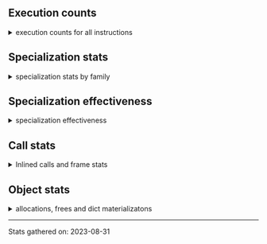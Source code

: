 ## Execution counts

<details>
<summary> execution counts for all instructions </summary>

|Name | Base Count | Head Count | Change | 
|---|---:|---:|---:|
| BINARY_SUBSCR_TUPLE_INT | 813 | 831 | 2.2% |
| JUMP_IF_FALSE_OR_POP | 51,953 | 51,507 | -0.9% |
| COMPARE_OP | 626,023 | 623,539 | -0.4% |
| LOAD_METHOD_WITH_VALUES | 11,359,134 | 11,408,894 | 0.4% |
| PUSH_NULL | 5,222,461 | 5,236,743 | 0.3% |
| <244> | 8,418 | 8,442 | 0.3% |
| <249> | 7,398 | 7,422 | 0.3% |
| <250> | 9,978 | 10,002 | 0.2% |
| LOAD_METHOD_NO_DICT | 228,059,051 | 228,180,907 | 0.1% |
| JUMP_FORWARD | 16,247,404 | 16,236,348 | -0.1% |
| SET_ADD | 7,291,843 | 7,298,600 | 0.1% |
| RERAISE | 85,014,354 | 85,011,079 | -0.0% |
| BUILD_CONST_KEY_MAP | 114,311,746 | 114,360,357 | 0.0% |
| LOAD_ATTR_WITH_HINT | 17,048,940 | 17,045,681 | -0.0% |
| UNPACK_SEQUENCE | 37,658,889 | 37,656,196 | -0.0% |
| POP_JUMP_FORWARD_IF_NONE | 1,037,384,454 | 1,037,547,919 | 0.0% |
| YIELD_VALUE | 810,199,555 | 810,214,832 | 0.0% |
| DELETE_DEREF | 48,533,647 | 48,557,185 | 0.0% |
| PRECALL_NO_KW_ISINSTANCE | 126,597,980 | 126,610,422 | 0.0% |
| <182> | 567,000 | 567,000 | 0.0% |
| BUILD_TUPLE | 103,739,115 | 103,739,103 | -0.0% |
| STORE_SUBSCR_ADAPTIVE | 112,731,897 | 112,730,658 | -0.0% |
| BUILD_SET | 249,262,360 | 249,302,207 | 0.0% |
| UNARY_INVERT | 878,251,770 | 878,267,187 | 0.0% |
| SET_UPDATE | 1,457,210,764 | 1,457,154,390 | -0.0% |
| UNPACK_SEQUENCE_ADAPTIVE | 136,653,310 | 136,651,895 | -0.0% |
| RAISE_VARARGS | 121,027,183 | 121,019,163 | -0.0% |
| BUILD_STRING | 92,683,140 | 92,664,533 | -0.0% |
| LOAD_GLOBAL_ADAPTIVE | 250,828,870 | 250,825,447 | -0.0% |
| PRINT_EXPR | 63,934,617 | 63,934,219 | -0.0% |
| JUMP_BACKWARD | 1,345,080,794 | 1,345,026,003 | -0.0% |
| LIST_TO_TUPLE | 87,706,059 | 87,703,951 | -0.0% |
| MATCH_CLASS | 2,868,708,521 | 2,868,902,763 | 0.0% |
| SWAP | 1,502,179,045 | 1,502,216,068 | 0.0% |
| MAKE_FUNCTION | 3,771,975,851 | 3,772,115,324 | 0.0% |
| POP_JUMP_FORWARD_IF_NOT_NONE | 54,330,967 | 54,328,656 | -0.0% |
| POP_JUMP_BACKWARD_IF_FALSE | 65,766,010 | 65,761,397 | -0.0% |
| <186> | 605,497,846 | 605,519,508 | 0.0% |
| BEFORE_WITH | 316,199,314 | 316,199,392 | 0.0% |
| CONTAINS_OP | 422,655,448 | 422,631,954 | -0.0% |
| PRECALL_NO_KW_LEN | 76,664,627 | 76,659,875 | -0.0% |
| COMPARE_OP_STR_JUMP | 6,000,000 | 6,000,000 | 0.0% |
| NOP | 270,368,460 | 270,375,310 | 0.0% |
| KW_NAMES | 66,360 | 66,360 | 0.0% |
| JUMP_BACKWARD_QUICK | 94,849,650 | 94,841,797 | -0.0% |
| PRECALL_NO_KW_TYPE_1 | 347,158,915 | 347,158,704 | -0.0% |
| BUILD_SLICE | 56,935,920 | 56,935,106 | -0.0% |
| DELETE_GLOBAL | 111,071,963 | 111,064,541 | -0.0% |
| BEFORE_ASYNC_WITH | 117,671,933 | 117,671,487 | -0.0% |
| PRECALL_NO_KW_LIST_APPEND | 83,056,879 | 83,036,807 | -0.0% |
| CALL_ADAPTIVE | 127,970,930 | 127,970,433 | -0.0% |
| BINARY_OP_ADD_FLOAT | 2,222,581,828 | 2,222,567,098 | -0.0% |
| <248> | 300 | 300 | 0.0% |
| IMPORT_STAR | 933,387,949 | 933,418,637 | 0.0% |
| PRECALL_BUILTIN_CLASS | 138,128 | 138,125 | -0.0% |
| CHECK_EXC_MATCH | 1,320 | 1,320 | 0.0% |
| POP_JUMP_FORWARD_IF_TRUE | 102,215,078 | 102,215,049 | -0.0% |
| STORE_GLOBAL | 145,504,655 | 145,510,354 | 0.0% |
| <253> | 240 | 240 | 0.0% |
| BINARY_OP_ADAPTIVE | 391,138,547 | 391,143,717 | 0.0% |
| MAP_ADD | 7,999,781,994 | 7,999,986,469 | 0.0% |
| FOR_ITER | 22,405,845 | 22,405,395 | -0.0% |
| ASYNC_GEN_WRAP | 345,746,286 | 345,739,801 | -0.0% |
| STORE_ATTR_INSTANCE_VALUE | 1,580 | 1,580 | 0.0% |
| RESUME_QUICK | 7,377,749 | 7,377,849 | 0.0% |
| RETURN_VALUE | 68,775,865 | 68,804,781 | 0.0% |
| LOAD_FAST__LOAD_CONST | 17,048,943 | 17,045,688 | -0.0% |
| LOAD_GLOBAL | 1,239,444,809 | 1,239,548,565 | 0.0% |
| BINARY_OP_INPLACE_ADD_UNICODE | 827,759,947 | 827,760,222 | 0.0% |
| SETUP_ANNOTATIONS | 785,534,865 | 785,535,137 | 0.0% |
| END_ASYNC_FOR | 198,909,823 | 198,941,672 | 0.0% |
| UNPACK_SEQUENCE_TWO_TUPLE | 4,800 | 4,800 | 0.0% |
| BINARY_SUBSCR_LIST_INT | 16,581,472 | 16,578,132 | -0.0% |
| LOAD_FAST__LOAD_FAST | 1,081,967,365 | 1,081,954,354 | -0.0% |
| STORE_SUBSCR_LIST_INT | 3,234,120 | 3,234,120 | 0.0% |
| BINARY_OP_SUBTRACT_FLOAT | 146,427,181 | 146,424,981 | -0.0% |
| LOAD_ATTR_SLOT | 1,497,171,538 | 1,497,283,010 | 0.0% |
| FORMAT_VALUE | 2,298,840 | 2,298,840 | 0.0% |
| RESUME | 4,128,022,343 | 4,128,109,543 | 0.0% |
| <187> | 881,754,749 | 881,745,449 | -0.0% |
| CALL_FUNCTION_EX | 9,585,304,117 | 9,585,322,079 | 0.0% |
| UNPACK_EX | 336,060,298 | 336,039,432 | -0.0% |
| PRECALL | 5,156,028,171 | 5,156,341,291 | 0.0% |
| MAKE_CELL | 1,862,739,769 | 1,862,899,497 | 0.0% |
| PRECALL_PYFUNC | 840,313,240 | 840,318,987 | 0.0% |
| POP_JUMP_FORWARD_IF_FALSE | 293,195,314 | 293,164,892 | -0.0% |
| PRECALL_NO_KW_METHOD_DESCRIPTOR_FAST | 154,055,836 | 154,039,994 | -0.0% |
| GET_YIELD_FROM_ITER | 301,037,723 | 301,060,472 | 0.0% |
| LOAD_CONST | 1,590,652,413 | 1,590,660,439 | 0.0% |
| LIST_EXTEND | 419,669,402 | 419,736,632 | 0.0% |
| COMPARE_OP_ADAPTIVE | 67,064,405 | 67,093,321 | 0.0% |
| IS_OP | 481,961,978 | 481,977,785 | 0.0% |
| CALL | 83,757,686 | 83,748,308 | -0.0% |
| BINARY_OP_ADD_INT | 68,048,021 | 68,048,021 | 0.0% |
| COMPARE_OP_INT_JUMP | 2,220 | 2,220 | 0.0% |
| DICT_UPDATE | 8,497,609 | 8,497,634 | 0.0% |
| LOAD_METHOD_ADAPTIVE | 205,429,532 | 205,428,699 | -0.0% |
| PRECALL_ADAPTIVE | 121,275,060 | 121,275,060 | 0.0% |
| LOAD_METHOD_WITH_DICT | 67,241,031 | 67,240,994 | -0.0% |
| <252> | 540 | 540 | 0.0% |
| STORE_DEREF | 143,311,268 | 143,358,341 | 0.0% |
| DELETE_NAME | 228,063,316 | 228,049,306 | -0.0% |
| JUMP_BACKWARD_NO_INTERRUPT | 1,333,986,280 | 1,334,000,692 | 0.0% |
| <184> | 140,234,020 | 140,234,020 | 0.0% |
| BINARY_OP_MULTIPLY_FLOAT | 266,392,341 | 266,391,555 | -0.0% |
| GET_ANEXT | 1,062,979,025 | 1,062,930,494 | -0.0% |
| EXTENDED_ARG_QUICK | 1,221,995,994 | 1,222,030,150 | 0.0% |
| LOAD_FAST | 391,023,715 | 391,016,923 | -0.0% |
| UNPACK_SEQUENCE_LIST | 1,542,987,948 | 1,543,009,360 | 0.0% |
| LOAD_NAME | 1,983,031,195 | 1,983,050,754 | 0.0% |
| CHECK_EG_MATCH | 2,580 | 2,580 | 0.0% |
| STORE_ATTR_ADAPTIVE | 1,560 | 1,560 | 0.0% |
| BINARY_OP | 444,710,053 | 444,673,442 | -0.0% |
| STORE_SUBSCR_DICT | 490,642,880 | 490,634,060 | -0.0% |
| UNARY_POSITIVE | 499,708,884 | 499,710,194 | 0.0% |
| <181> | 931,237,255 | 931,275,454 | 0.0% |
| PREP_RERAISE_STAR | 239,594,255 | 239,600,025 | 0.0% |
| LOAD_METHOD_MODULE | 3,185,540,331 | 3,185,578,090 | 0.0% |
| POP_JUMP_BACKWARD_IF_NOT_NONE | 53,544,331 | 53,544,324 | -0.0% |
| STORE_ATTR_SLOT | 41,400,824 | 41,400,812 | -0.0% |
| GET_ITER | 4,635,298 | 4,634,348 | -0.0% |
| BINARY_OP_ADD_UNICODE | 5,924,440 | 5,924,440 | 0.0% |
| <241> | 5,400 | 5,400 | 0.0% |
| UNPACK_SEQUENCE_TUPLE | 6,152,700 | 6,152,700 | 0.0% |
| LOAD_METHOD_CLASS | 191,003,068 | 191,002,852 | -0.0% |
| RETURN_GENERATOR | 894,717,266 | 894,774,687 | 0.0% |
| LOAD_GLOBAL_BUILTIN | 2,982,132,737 | 2,982,369,449 | 0.0% |
| STORE_FAST | 419,169,413 | 419,187,378 | 0.0% |
| BINARY_SUBSCR_DICT | 188,461,792 | 188,460,623 | -0.0% |
| COMPARE_OP_FLOAT_JUMP | 117,347,546 | 117,345,840 | -0.0% |
| PRECALL_NO_KW_BUILTIN_FAST | 59,067,893 | 59,066,633 | -0.0% |
| <185> | 425,327,345 | 425,326,506 | -0.0% |
| GET_LEN | 100,136,760 | 100,136,760 | 0.0% |
| <183> | 216,645 | 216,629 | -0.0% |
| PRECALL_NO_KW_METHOD_DESCRIPTOR_O | 308,255,715 | 308,252,604 | -0.0% |
| <251> | 14,599,620 | 14,599,620 | 0.0% |
| STORE_SUBSCR | 112,207,905 | 112,219,035 | 0.0% |
| MATCH_KEYS | 27,170,461 | 27,170,461 | 0.0% |
| SEND | 3,217,764,706 | 3,217,799,513 | 0.0% |
| LOAD_ASSERTION_ERROR | 692,873,151 | 692,897,488 | 0.0% |
| PRECALL_BUILTIN_FAST_WITH_KEYWORDS | 840,429,252 | 840,625,150 | 0.0% |
| BUILD_LIST | 1,056,354,373 | 1,056,424,369 | 0.0% |
| DICT_MERGE | 2,897,448 | 2,897,645 | 0.0% |
| LIST_APPEND | 52,281,771 | 52,303,018 | 0.0% |
| LOAD_ATTR | 1,200 | 1,200 | 0.0% |
| BINARY_SUBSCR | 206,311,884 | 206,308,603 | -0.0% |
| CALL_PY_EXACT_ARGS | 6,000,000 | 6,000,000 | 0.0% |
| MATCH_MAPPING | 594,002,965 | 594,037,287 | 0.0% |
| PRECALL_NO_KW_TUPLE_1 | 146,875,641 | 146,895,937 | 0.0% |
| BUILD_MAP | 8,524,278 | 8,524,200 | -0.0% |
| DELETE_FAST | 173,237,420 | 173,238,983 | 0.0% |
| LOAD_DEREF | 22,351,920 | 22,351,920 | 0.0% |
| BINARY_OP_MULTIPLY_INT | 622,385,641 | 622,367,095 | -0.0% |
| LOAD_GLOBAL_MODULE | 301,627,213 | 301,630,377 | 0.0% |
| <240> | 14,576,040 | 14,576,040 | 0.0% |
| LOAD_METHOD | 8,422,802,091 | 8,423,035,927 | 0.0% |
| STORE_FAST__STORE_FAST | 1,351,975,658 | 1,352,090,370 | 0.0% |
| PRECALL_BOUND_METHOD | 50,987,604 | 50,994,781 | 0.0% |
| COPY | 1,989,921 | 1,989,905 | -0.0% |
| <237> | 14,583,120 | 14,583,120 | 0.0% |
| POP_TOP | 8,160 | 8,160 | 0.0% |
| GET_AITER | 811,352,302 | 811,388,295 | 0.0% |
| CALL_PY_WITH_DEFAULTS | 56,701,163 | 56,701,147 | -0.0% |
| BINARY_OP_SUBTRACT_INT | 1,239,946,580 | 1,239,946,580 | 0.0% |
| LOAD_CLOSURE | 339,921,679 | 339,956,086 | 0.0% |
| PRECALL_METHOD_DESCRIPTOR_FAST_WITH_KEYWORDS | 158,212,044 | 158,211,562 | -0.0% |
| POP_EXCEPT | 340,365,652 | 340,386,909 | 0.0% |
| STORE_NAME | 233,378,433 | 233,378,575 | 0.0% |
| POP_JUMP_BACKWARD_IF_TRUE | 9,821,159,847 | 9,821,335,081 | 0.0% |
| UNARY_NEGATIVE | 248,174,252 | 248,171,271 | -0.0% |
| POP_JUMP_BACKWARD_IF_NONE | 50,965,024 | 50,964,905 | -0.0% |
| LOAD_BUILD_CLASS | 1,918,504 | 1,918,508 | 0.0% |
| LOAD_CONST__LOAD_FAST | 2,374,589,972 | 2,374,785,290 | 0.0% |
| UNARY_NOT | 1,111,326,318 | 1,111,324,817 | -0.0% |
| STORE_FAST__LOAD_FAST | 290,310,810 | 290,298,748 | -0.0% |
| PRECALL_NO_KW_BUILTIN_O | 138,651,585 | 138,652,416 | 0.0% |
| PRECALL_NO_KW_STR_1 | 1,952,301 | 1,952,285 | -0.0% |
| EXTENDED_ARG | 27,982,990,387 | 27,983,967,386 | 0.0% |
| LOAD_CLASSDEREF | 2,580 | 2,580 | 0.0% |
| DELETE_SUBSCR | 388,423,017 | 388,410,113 | -0.0% |
| DELETE_ATTR | 170,868,502 | 170,918,248 | 0.0% |
| STORE_ATTR | 2,802,551,110 | 2,802,735,540 | 0.0% |


</details>

## Specialization stats

<details>
<summary> specialization stats by family </summary>

### UNARY_NEGATIVE

<details>
<summary> specialization stats for UNARY_NEGATIVE family </summary>

|Kind | Base Count | Base Ratio | Head Count | Head Ratio | 
|---|---|---|---|---|


</details>

### UNARY_NOT

<details>
<summary> specialization stats for UNARY_NOT family </summary>

|Kind | Base Count | Base Ratio | Head Count | Head Ratio | 
|---|---|---|---|---|
| specialization.deferred |   1111037356 | 26.5% |   1111035862 | 26.5% |
| specialization.deopt |        68546 | 0.0% |        68532 | 0.0% |
|          hit |   3071837027 | 73.4% |   3071831427 | 73.4% |
|         miss |      3635937 | 0.1% |      3635039 | 0.1% |

#### Specialization attempts

| | Base Count | Base Ratio | Head Count | Head Ratio | 
|---|---:|---:|---:|---:|
| Success | 70,646 | 19.8% | 70,619 | 19.8% |
| Failure | 286,862 | 80.2% | 286,868 | 80.2% |

|Failure kind | Base Count | Base Ratio | Head Count | Head Ratio | 
|---|---:|---:|---:|---:|
| kind 9 | 112,980 | 39.4% | 112,980 | 39.4% |
| other | 77,500 | 27.0% | 77,506 | 27.0% |
| out of range | 40,683 | 14.2% | 40,681 | 14.2% |
| kind 15 | 25,739 | 9.0% | 25,741 | 9.0% |
| kind 11 | 25,520 | 8.9% | 25,520 | 8.9% |
| kind 17 | 2,920 | 1.0% | 2,920 | 1.0% |
| code complex parameters | 1,420 | 0.5% | 1,420 | 0.5% |
| kind 16 | 40 | 0.0% | 40 | 0.0% |
| kind 12 | 40 | 0.0% | 40 | 0.0% |
| kind 14 | 20 | 0.0% | 20 | 0.0% |


</details>

### BEFORE_ASYNC_WITH

<details>
<summary> specialization stats for BEFORE_ASYNC_WITH family </summary>

|Kind | Base Count | Base Ratio | Head Count | Head Ratio | 
|---|---|---|---|---|


</details>

### BEFORE_WITH

<details>
<summary> specialization stats for BEFORE_WITH family </summary>

|Kind | Base Count | Base Ratio | Head Count | Head Ratio | 
|---|---|---|---|---|
| specialization.deferred |    316113811 | 38.7% |    316113880 | 38.7% |
| specialization.deopt |           40 | 0.0% |           40 | 0.0% |
|          hit |    500534816 | 61.3% |    500569829 | 61.3% |
|         miss |         2220 | 0.0% |         2220 | 0.0% |

#### Specialization attempts

| | Base Count | Base Ratio | Head Count | Head Ratio | 
|---|---:|---:|---:|---:|
| Success | 1,746 | 2.0% | 1,752 | 2.0% |
| Failure | 83,797 | 98.0% | 83,800 | 98.0% |

|Failure kind | Base Count | Base Ratio | Head Count | Head Ratio | 
|---|---:|---:|---:|---:|
| kind 9 | 45,640 | 54.5% | 45,640 | 54.5% |
| kind 22 | 17,960 | 21.4% | 17,963 | 21.4% |
| kind 20 | 13,817 | 16.5% | 13,817 | 16.5% |
| kind 18 | 5,200 | 6.2% | 5,200 | 6.2% |
| out of range | 1,020 | 1.2% | 1,020 | 1.2% |
| other | 120 | 0.1% | 120 | 0.1% |
| kind 11 | 40 | 0.0% | 40 | 0.0% |


</details>

### LOAD_METHOD_ADAPTIVE

<details>
<summary> specialization stats for LOAD_METHOD_ADAPTIVE family </summary>

|Kind | Base Count | Base Ratio | Head Count | Head Ratio | 
|---|---|---|---|---|
| specialization.deferred |    205031468 | 4.7% |    205030646 | 4.7% |
| specialization.deopt |      1805619 | 0.0% |      1805616 | 0.0% |
|          hit |   4076745063 | 93.1% |   4076902405 | 93.1% |
|         miss |     95729340 | 2.2% |     95729586 | 2.2% |

#### Specialization attempts

| | Base Count | Base Ratio | Head Count | Head Ratio | 
|---|---:|---:|---:|---:|
| Success | 1,819,687 | 82.6% | 1,819,690 | 82.6% |
| Failure | 383,996 | 17.4% | 383,979 | 17.4% |

|Failure kind | Base Count | Base Ratio | Head Count | Head Ratio | 
|---|---:|---:|---:|---:|
| kind 15 | 135,740 | 35.3% | 135,740 | 35.4% |
| other | 125,980 | 32.8% | 125,980 | 32.8% |
| kind 18 | 75,340 | 19.6% | 75,340 | 19.6% |
| kind 11 | 16,912 | 4.4% | 16,913 | 4.4% |
| kind 10 | 10,795 | 2.8% | 10,772 | 2.8% |
| kind 17 | 7,220 | 1.9% | 7,220 | 1.9% |
| kind 16 | 6,037 | 1.6% | 6,041 | 1.6% |
| kind 13 | 4,592 | 1.2% | 4,593 | 1.2% |
| kind 12 | 980 | 0.3% | 980 | 0.3% |
| kind 9 | 320 | 0.1% | 320 | 0.1% |
| kind 14 | 80 | 0.0% | 80 | 0.0% |


</details>

### PRECALL_BUILTIN_FAST_WITH_KEYWORDS

<details>
<summary> specialization stats for PRECALL_BUILTIN_FAST_WITH_KEYWORDS family </summary>

|Kind | Base Count | Base Ratio | Head Count | Head Ratio | 
|---|---|---|---|---|
| specialization.deferred |    839314898 | 15.6% |    839510729 | 15.6% |
| specialization.deopt |       712840 | 0.0% |       712840 | 0.0% |
|          hit |   4514139488 | 83.7% |   4514137590 | 83.7% |
|         miss |     37782980 | 0.7% |     37782967 | 0.7% |

#### Specialization attempts

| | Base Count | Base Ratio | Head Count | Head Ratio | 
|---|---:|---:|---:|---:|
| Success | 716,915 | 39.2% | 716,909 | 39.2% |
| Failure | 1,110,279 | 60.8% | 1,110,352 | 60.8% |

|Failure kind | Base Count | Base Ratio | Head Count | Head Ratio | 
|---|---:|---:|---:|---:|
| kind 23 | 579,020 | 52.2% | 579,020 | 52.1% |
| kind 17 | 171,555 | 15.5% | 171,566 | 15.5% |
| kind 9 | 151,882 | 13.7% | 151,880 | 13.7% |
| kind 14 | 32,760 | 3.0% | 32,760 | 3.0% |
| kind 12 | 32,031 | 2.9% | 32,065 | 2.9% |
| kind 21 | 32,027 | 2.9% | 32,027 | 2.9% |
| kind 10 | 27,100 | 2.4% | 27,100 | 2.4% |
| kind 15 | 18,760 | 1.7% | 18,760 | 1.7% |
| kind 22 | 16,632 | 1.5% | 16,629 | 1.5% |
| kind 25 | 14,861 | 1.3% | 14,861 | 1.3% |
| kind 28 | 10,420 | 0.9% | 10,420 | 0.9% |
| kind 26 | 6,785 | 0.6% | 6,789 | 0.6% |
| kind 24 | 5,520 | 0.5% | 5,520 | 0.5% |
| kind 19 | 4,046 | 0.4% | 4,073 | 0.4% |
| kind 20 | 3,700 | 0.3% | 3,701 | 0.3% |
| kind 27 | 1,200 | 0.1% | 1,201 | 0.1% |
| kind 18 | 1,060 | 0.1% | 1,060 | 0.1% |
| kind 13 | 860 | 0.1% | 860 | 0.1% |
| kind 11 | 60 | 0.0% | 60 | 0.0% |


</details>

### RETURN_GENERATOR

<details>
<summary> specialization stats for RETURN_GENERATOR family </summary>

|Kind | Base Count | Base Ratio | Head Count | Head Ratio | 
|---|---|---|---|---|
| specialization.deferred |    894272663 | 10.1% |    894329974 | 10.1% |
| specialization.deopt |      2750798 | 0.0% |      2750722 | 0.0% |
|          hit |   7774803080 | 88.2% |   7775106236 | 88.2% |
|         miss |    145914475 | 1.7% |    145910648 | 1.7% |

#### Specialization attempts

| | Base Count | Base Ratio | Head Count | Head Ratio | 
|---|---:|---:|---:|---:|
| Success | 2,798,641 | 87.6% | 2,798,569 | 87.6% |
| Failure | 396,760 | 12.4% | 396,866 | 12.4% |

|Failure kind | Base Count | Base Ratio | Head Count | Head Ratio | 
|---|---:|---:|---:|---:|
| kind 19 | 66,296 | 16.7% | 66,315 | 16.7% |
| code complex parameters | 56,626 | 14.3% | 56,629 | 14.3% |
| kind 27 | 56,138 | 14.1% | 56,132 | 14.1% |
| no dict | 51,380 | 12.9% | 51,380 | 12.9% |
| kind 25 | 29,455 | 7.4% | 29,471 | 7.4% |
| kind 14 | 24,863 | 6.3% | 24,889 | 6.3% |
| kind 15 | 22,541 | 5.7% | 22,580 | 5.7% |
| kind 17 | 22,432 | 5.7% | 22,426 | 5.7% |
| other | 11,478 | 2.9% | 11,469 | 2.9% |
| kind 21 | 10,420 | 2.6% | 10,420 | 2.6% |
| kind 26 | 8,729 | 2.2% | 8,739 | 2.2% |
| kind 30 | 8,420 | 2.1% | 8,420 | 2.1% |
| kind 18 | 7,322 | 1.8% | 7,331 | 1.8% |
| wrong number arguments | 4,460 | 1.1% | 4,460 | 1.1% |
| kind 12 | 3,600 | 0.9% | 3,600 | 0.9% |
| kind 13 | 3,368 | 0.8% | 3,373 | 0.8% |
| kind 23 | 3,360 | 0.8% | 3,364 | 0.8% |
| kind 28 | 2,504 | 0.6% | 2,498 | 0.6% |
| kind 29 | 2,368 | 0.6% | 2,370 | 0.6% |
| kind 24 | 1,000 | 0.3% | 1,000 | 0.3% |


</details>

### STORE_GLOBAL

<details>
<summary> specialization stats for STORE_GLOBAL family </summary>

|Kind | Base Count | Base Ratio | Head Count | Head Ratio | 
|---|---|---|---|---|
| specialization.deferred |    145386764 | 4.3% |    145392241 | 4.3% |
| specialization.deopt |        26343 | 0.0% |        26425 | 0.0% |
|          hit |   3202505810 | 95.6% |   3202539239 | 95.6% |
|         miss |      1397611 | 0.0% |      1401809 | 0.0% |

#### Specialization attempts

| | Base Count | Base Ratio | Head Count | Head Ratio | 
|---|---:|---:|---:|---:|
| Success | 30,404 | 21.1% | 30,471 | 21.1% |
| Failure | 113,830 | 78.9% | 114,067 | 78.9% |

|Failure kind | Base Count | Base Ratio | Head Count | Head Ratio | 
|---|---:|---:|---:|---:|
| kind 14 | 51,519 | 45.3% | 51,785 | 45.4% |
| kind 12 | 23,824 | 20.9% | 23,803 | 20.9% |
| kind 20 | 13,274 | 11.7% | 13,262 | 11.6% |
| kind 21 | 9,273 | 8.1% | 9,283 | 8.1% |
| kind 18 | 6,620 | 5.8% | 6,620 | 5.8% |
| other | 3,000 | 2.6% | 3,000 | 2.6% |
| kind 19 | 2,360 | 2.1% | 2,354 | 2.1% |
| kind 16 | 1,680 | 1.5% | 1,680 | 1.5% |
| kind 17 | 1,020 | 0.9% | 1,020 | 0.9% |
| kind 15 | 800 | 0.7% | 800 | 0.7% |
| kind 22 | 320 | 0.3% | 320 | 0.3% |
| kind 13 | 140 | 0.1% | 140 | 0.1% |


</details>

### POP_JUMP_FORWARD_IF_FALSE

<details>
<summary> specialization stats for POP_JUMP_FORWARD_IF_FALSE family </summary>

|Kind | Base Count | Base Ratio | Head Count | Head Ratio | 
|---|---|---|---|---|
| specialization.deferred |    293097552 | 11.5% |    293067133 | 11.5% |
| specialization.deopt |      2480443 | 0.1% |      2480432 | 0.1% |
|          hit |   2114813149 | 83.3% |   2114909760 | 83.3% |
|         miss |    131464164 | 5.2% |    131463593 | 5.2% |

#### Specialization attempts

| | Base Count | Base Ratio | Head Count | Head Ratio | 
|---|---:|---:|---:|---:|
| Success | 2,481,507 | 96.2% | 2,481,496 | 96.2% |
| Failure | 96,698 | 3.8% | 96,695 | 3.8% |

|Failure kind | Base Count | Base Ratio | Head Count | Head Ratio | 
|---|---:|---:|---:|---:|
| kind 23 | 23,020 | 23.8% | 23,020 | 23.8% |
| kind 21 | 20,432 | 21.1% | 20,429 | 21.1% |
| kind 26 | 15,120 | 15.6% | 15,120 | 15.6% |
| kind 15 | 13,246 | 13.7% | 13,245 | 13.7% |
| other | 7,660 | 7.9% | 7,660 | 7.9% |
| kind 22 | 3,820 | 4.0% | 3,820 | 4.0% |
| kind 27 | 3,641 | 3.8% | 3,641 | 3.8% |
| kind 25 | 3,400 | 3.5% | 3,400 | 3.5% |
| kind 29 | 2,680 | 2.8% | 2,680 | 2.8% |
| kind 20 | 2,060 | 2.1% | 2,060 | 2.1% |
| kind 19 | 820 | 0.8% | 820 | 0.8% |
| kind 24 | 600 | 0.6% | 600 | 0.6% |
| kind 28 | 120 | 0.1% | 120 | 0.1% |
| kind 17 | 79 | 0.1% | 80 | 0.1% |


</details>

### SEND

<details>
<summary> specialization stats for SEND family </summary>

|Kind | Base Count | Base Ratio | Head Count | Head Ratio | 
|---|---|---|---|---|


</details>

### POP_JUMP_FORWARD_IF_NONE

<details>
<summary> specialization stats for POP_JUMP_FORWARD_IF_NONE family </summary>

|Kind | Base Count | Base Ratio | Head Count | Head Ratio | 
|---|---|---|---|---|
| specialization.deferred |   1036863058 | 9.9% |   1037026433 | 9.9% |
| specialization.deopt |      9596037 | 0.1% |      9595981 | 0.1% |
|          hit |   8884287922 | 85.2% |   8884646212 | 85.2% |
|         miss |    508735304 | 4.9% |    508731809 | 4.9% |

#### Specialization attempts

| | Base Count | Base Ratio | Head Count | Head Ratio | 
|---|---:|---:|---:|---:|
| Success | 9,667,828 | 95.6% | 9,667,784 | 95.6% |
| Failure | 449,605 | 4.4% | 449,683 | 4.4% |

|Failure kind | Base Count | Base Ratio | Head Count | Head Ratio | 
|---|---:|---:|---:|---:|
| kind 25 | 147,824 | 32.9% | 147,854 | 32.9% |
| kind 27 | 101,999 | 22.7% | 101,985 | 22.7% |
| kind 12 | 60,691 | 13.5% | 60,706 | 13.5% |
| kind 18 | 59,419 | 13.2% | 59,448 | 13.2% |
| kind 21 | 40,637 | 9.0% | 40,654 | 9.0% |
| kind 15 | 7,729 | 1.7% | 7,725 | 1.7% |
| kind 23 | 7,260 | 1.6% | 7,260 | 1.6% |
| kind 32 | 6,280 | 1.4% | 6,280 | 1.4% |
| overridden | 5,220 | 1.2% | 5,220 | 1.2% |
| kind 10 | 4,468 | 1.0% | 4,468 | 1.0% |
| kind 13 | 2,861 | 0.6% | 2,861 | 0.6% |
| kind 29 | 1,740 | 0.4% | 1,740 | 0.4% |
| kind 31 | 1,677 | 0.4% | 1,682 | 0.4% |
| kind 20 | 1,340 | 0.3% | 1,340 | 0.3% |
| kind 22 | 440 | 0.1% | 440 | 0.1% |
| kind 14 | 20 | 0.0% | 20 | 0.0% |


</details>

### RESUME_QUICK

<details>
<summary> specialization stats for RESUME_QUICK family </summary>

|Kind | Base Count | Base Ratio | Head Count | Head Ratio | 
|---|---|---|---|---|
| specialization.deferred |      7322427 | 0.1% |      7322513 | 0.1% |
| specialization.deopt |          449 | 0.0% |          464 | 0.0% |
|          hit |   6996702455 | 99.9% |   6996984960 | 99.9% |
|         miss |        28409 | 0.0% |        27346 | 0.0% |

#### Specialization attempts

| | Base Count | Base Ratio | Head Count | Head Ratio | 
|---|---:|---:|---:|---:|
| Success | 55,771 | 100.0% | 55,800 | 100.0% |
| Failure | 0 | 0.0% | 0 | 0.0% |

|Failure kind | Base Count | Base Ratio | Head Count | Head Ratio | 
|---|---:|---:|---:|---:|


</details>

### STORE_ATTR_INSTANCE_VALUE

<details>
<summary> specialization stats for STORE_ATTR_INSTANCE_VALUE family </summary>

|Kind | Base Count | Base Ratio | Head Count | Head Ratio | 
|---|---|---|---|---|
|          hit |    116610586 | 100.0% |    116659197 | 100.0% |

#### Specialization attempts

| | Base Count | Base Ratio | Head Count | Head Ratio | 
|---|---:|---:|---:|---:|
| Success | 1,580 | 100.0% | 1,580 | 100.0% |
| Failure | 0 | 0.0% | 0 | 0.0% |

|Failure kind | Base Count | Base Ratio | Head Count | Head Ratio | 
|---|---:|---:|---:|---:|


</details>

### STORE_SUBSCR_ADAPTIVE

<details>
<summary> specialization stats for STORE_SUBSCR_ADAPTIVE family </summary>

|Kind | Base Count | Base Ratio | Head Count | Head Ratio | 
|---|---|---|---|---|
| specialization.deferred |    112702410 | 18.7% |    112701163 | 18.7% |
|          hit |    490642700 | 81.3% |    490633880 | 81.3% |
|         miss |          180 | 0.0% |          180 | 0.0% |

#### Specialization attempts

| | Base Count | Base Ratio | Head Count | Head Ratio | 
|---|---:|---:|---:|---:|
| Success | 604 | 2.0% | 608 | 2.1% |
| Failure | 28,883 | 98.0% | 28,887 | 97.9% |

|Failure kind | Base Count | Base Ratio | Head Count | Head Ratio | 
|---|---:|---:|---:|---:|
| kind 30 | 24,440 | 84.6% | 24,440 | 84.6% |
| other | 4,363 | 15.1% | 4,367 | 15.1% |
| kind 20 | 40 | 0.1% | 40 | 0.1% |
| kind 13 | 40 | 0.1% | 40 | 0.1% |


</details>

### POP_JUMP_BACKWARD_IF_NOT_NONE

<details>
<summary> specialization stats for POP_JUMP_BACKWARD_IF_NOT_NONE family </summary>

|Kind | Base Count | Base Ratio | Head Count | Head Ratio | 
|---|---|---|---|---|
| specialization.deferred |     53482907 | 2.7% |     53482898 | 2.7% |
| specialization.deopt |      3438322 | 0.2% |      3437959 | 0.2% |
|          hit |   1743059845 | 88.1% |   1743063033 | 88.1% |
|         miss |    182236506 | 9.2% |    182220661 | 9.2% |

#### Specialization attempts

| | Base Count | Base Ratio | Head Count | Head Ratio | 
|---|---:|---:|---:|---:|
| Success | 3,461,003 | 98.9% | 3,460,644 | 98.9% |
| Failure | 38,743 | 1.1% | 38,741 | 1.1% |

|Failure kind | Base Count | Base Ratio | Head Count | Head Ratio | 
|---|---:|---:|---:|---:|
| kind 31 | 17,280 | 44.6% | 17,280 | 44.6% |
| kind 30 | 10,740 | 27.7% | 10,740 | 27.7% |
| kind 9 | 5,020 | 13.0% | 5,020 | 13.0% |
| kind 14 | 1,220 | 3.1% | 1,220 | 3.1% |
| kind 29 | 1,160 | 3.0% | 1,160 | 3.0% |
| kind 15 | 920 | 2.4% | 920 | 2.4% |
| overridden | 860 | 2.2% | 860 | 2.2% |
| no dict | 860 | 2.2% | 860 | 2.2% |
| kind 18 | 383 | 1.0% | 381 | 1.0% |
| kind 12 | 300 | 0.8% | 300 | 0.8% |


</details>

### <183>

<details>
<summary> specialization stats for <183> family </summary>

|Kind | Base Count | Base Ratio | Head Count | Head Ratio | 
|---|---|---|---|---|
| specialization.deferred |       213974 | 0.0% |       213966 | 0.0% |
| specialization.deopt |        48080 | 0.0% |        48080 | 0.0% |
|          hit |   1168511511 | 99.8% |   1168532334 | 99.8% |
|         miss |      2547700 | 0.2% |      2547700 | 0.2% |

#### Specialization attempts

| | Base Count | Base Ratio | Head Count | Head Ratio | 
|---|---:|---:|---:|---:|
| Success | 50,291 | 99.1% | 50,283 | 99.1% |
| Failure | 460 | 0.9% | 460 | 0.9% |

|Failure kind | Base Count | Base Ratio | Head Count | Head Ratio | 
|---|---:|---:|---:|---:|
| kind 9 | 200 | 43.5% | 200 | 43.5% |
| kind 10 | 180 | 39.1% | 180 | 39.1% |
| other | 80 | 17.4% | 80 | 17.4% |


</details>


</details>

## Specialization effectiveness

<details>
<summary> specialization effectiveness </summary>

|Instructions | Base Count | Base Ratio | Head Count | Head Ratio | 
|---|---:|---:|---:|---:|
| Basic | 119,611,912,449 | 80.0% | 119,615,498,576 | 80.0% |
| Not specialized | 8,700,440,490 | 5.8% | 8,700,858,121 | 5.8% |
| Specialized | 21,161,162,722 | 14.2% | 21,161,748,503 | 14.2% |


</details>

## Call stats

<details>
<summary> Inlined calls and frame stats </summary>

| | Base Count | Base Ratio | Head Count | Head Ratio | 
|---|---:|---:|---:|---:|
| Frames pushed | 4,362,320,366 | 80.4% | 4,362,671,289 | 80.4% |
| Calls to Python functions inlined | 4,197,271,682 | 77.3% | 4,197,546,775 | 77.3% |
| Calls to PyEval_EvalDefault | 1,230,567,838 | 22.7% | 1,230,602,029 | 22.7% |
| Calls via PyEval_EvalFrame (total) | 1,230,567,838 | 22.7% | 1,230,602,029 | 22.7% |
| Calls via PyEval_EvalFrame (vector) | 690,841,461 | 12.7% | 690,879,530 | 12.7% |
| Calls via PyEval_EvalFrame (function vectorcall) | 690,836,361 | 12.7% | 690,874,430 | 12.7% |
| Calls via PyEval_EvalFrame (generator) | 539,726,377 | 9.9% | 539,722,499 | 9.9% |
| Calls via PyEval_EvalFrame (slot) | 191,544,416 | 3.5% | 191,537,486 | 3.5% |
| Calls via PyEval_EvalFrame (api) | 127,811,134 | 2.4% | 127,826,204 | 2.4% |
| Calls via PyEval_EvalFrame (method) | 94,986,784 | 1.7% | 94,978,638 | 1.7% |
| Frame objects created | 59,588,717 | 1.1% | 59,582,213 | 1.1% |
| Calls via PyEval_EvalFrame (function ex) | 13,966,067 | 0.3% | 13,956,973 | 0.3% |
| Calls via PyEval_EvalFrame (legacy) | 3,780 | 0.0% | 3,780 | 0.0% |
| Calls via PyEval_EvalFrame (build class) | 1,320 | 0.0% | 1,320 | 0.0% |


</details>

## Object stats

<details>
<summary> allocations, frees and dict materializatons </summary>

| | Base Count | Base Ratio | Head Count | Head Ratio | 
|---|---:|---:|---:|---:|
| Allocations from freelist | 4,173,160,627 | 35.4% | 4,173,265,554 | 35.4% |
| Frees to freelist | 4,177,211,488 |  | 4,177,314,601 |  |
| Allocations | 7,625,537,803 | 64.6% | 7,625,645,445 | 64.6% |
| Allocations to 512 bytes | 7,543,803,306 | 63.9% | 7,543,912,926 | 63.9% |
| Allocations to 4 kbytes | 66,550,415 | 0.6% | 66,549,126 | 0.6% |
| Allocations over 4 kbytes | 15,184,082 | 0.1% | 15,183,393 | 0.1% |
| Frees | 7,867,930,619 |  | 7,868,103,714 |  |
| New values | 57,542,604 |  | 57,541,690 |  |
| Interpreter increfs | 56,386,578,776 | 77.9% | 56,388,287,124 | 77.9% |
| Interpreter decrefs | 65,402,657,470 | 78.3% | 65,404,572,527 | 78.3% |
| Increfs | 15,983,274,891 | 22.1% | 15,979,922,963 | 22.1% |
| Decrefs | 18,133,855,869 | 21.7% | 18,130,490,719 | 21.7% |
| Materialize dict (on request) | 3,979,281 | 6.9% | 3,979,281 | 6.9% |
| Materialize dict (new key) | 142,640 | 0.2% | 142,640 | 0.2% |
| Materialize dict (too big) | 0 | 0.0% | 0 | 0.0% |
| Materialize dict (str subclass) | 0 | 0.0% | 0 | 0.0% |
| Dematerialize dict | 1,524,461 | 2.6% | 1,524,461 | 2.6% |
| Method cache hits | 1,821,362,743 |  | 1,824,621,594 |  |
| Method cache misses | 68,156,972 |  | 65,090,048 |  |
| Method cache collisions | 72,474,166 |  | 68,771,488 |  |
| Method cache dunder hits | 2,223,976,638 |  | 2,224,665,764 |  |
| Method cache dunder misses | 4,343,170 |  | 3,706,243 |  |


</details>

---
Stats gathered on: 2023-08-31
